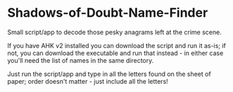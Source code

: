 # Shadows-of-Doubt-Name-Finder
Small script/app to decode those pesky anagrams left at the crime scene.

If you have AHK v2 installed you can download the script and run it as-is; if not, you can download the executable and run that instead - in either case you'll need the list of names in the same directory.

Just run the script/app and type in all the letters found on the sheet of paper; order doesn't matter - just include all the letters!
